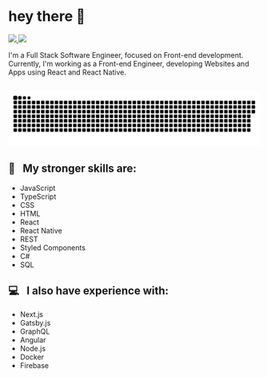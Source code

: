 
# hey there 👋
<a href="https://github.com/anuraghazra/github-readme-stats">
  <img height="180em" src="https://github-readme-stats.vercel.app/api?username=guilhermekuni&show_icons=true&theme=dracula&include_all_commits=true&count_private=true"/>
  <img height="180em" src="https://github-readme-stats.vercel.app/api/top-langs/?username=guilhermekuni&layout=compact&langs_count=7&theme=dracula"/>
</a>

I'm a Full Stack Software Engineer, focused on Front-end development. <br />
Currently, I'm working as a Front-end Engineer, developing Websites and Apps using React and React Native.

##

![Snake animation](https://github.com/guilhermekuni/guilhermekuni/blob/output/github-contribution-grid-snake.svg)

 ## :rocket: &nbsp; My stronger skills are: 
 - JavaScript
 - TypeScript
 - CSS
 - HTML
 - React
 - React Native
 - REST
 - Styled Components
 - C#
 - SQL
 
 ## :computer: &nbsp; I also have experience with:
 - Next.js
 - Gatsby.js
 - GraphQL
 - Angular
 - Node.js
 - Docker
 - Firebase

 
